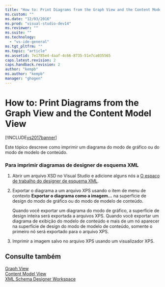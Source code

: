 ```yaml
---
title: "How to: Print Diagrams from the Graph View and the Content Model View | Microsoft Docs"
ms.custom: ""
ms.date: "12/03/2016"
ms.prod: "visual-studio-dev14"
ms.reviewer: ""
ms.suite: ""
ms.technology: 
  - "vs-ide-general"
ms.tgt_pltfrm: ""
ms.topic: "article"
ms.assetid: 7e1785e4-4aaf-4c66-8735-51e7ca035565
caps.latest.revision: 2
caps.handback.revision: 2
author: "kempb"
ms.author: "kempb"
manager: "ghogen"
---
```

# How to: Print Diagrams from the Graph View and the Content Model View
[!INCLUDE[vs2017banner](../code-quality/includes/vs2017banner.md)]

Este tópico descreve como imprimir um diagrama do modo de gráfico ou do modo de modelo de conteúdo.  
  
### Para imprimir diagramas de designer de esquema XML  
  
1.  Abrir um arquivo XSD no Visual Studio e adicione alguns nós a [O espaço de trabalho do designer de esquema XML](../xml-tools/xml-schema-designer-workspace.md).  
  
2.  Exportar o diagrama a um arquivo XPS usando o item de menu de contexto **Exportar o diagrama como a imagem…** na superfície de design do modo de gráfico ou do modo de modelo de conteúdo.  
  
     Quando você exportar um diagrama do modo de gráfico, a superfície de design inteira será exportada a arquivos XPS.  Quando você exportar um diagrama de exibição do modelo de conteúdo e mais de um nó aparecer na superfície de design do modo de modelo de conteúdo, somente o primeiro nó será exportado para o arquivo XPS.  
  
3.  Imprimir a imagem salvo no arquivo XPS usando um visualizador XPS.  
  
## Consulte também  
 [Graph View](../xml-tools/graph-view.md)   
 [Content Model View](../xml-tools/content-model-view.md)   
 [XML Schema Designer Workspace](../xml-tools/xml-schema-designer-workspace.md)